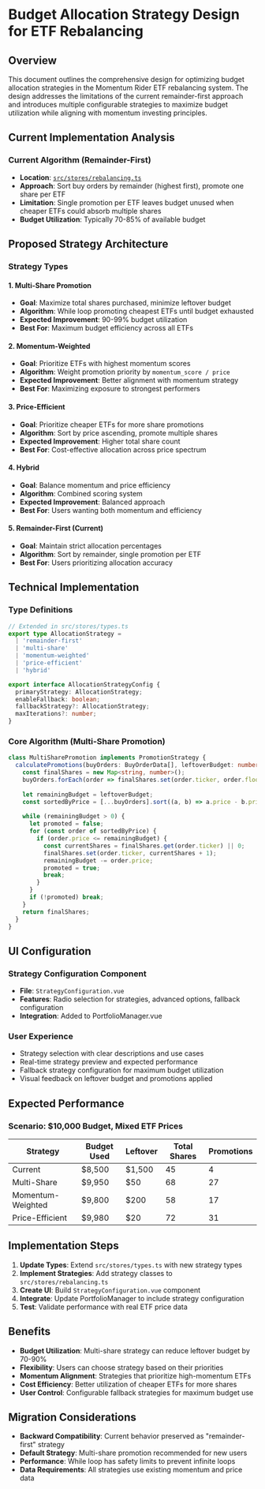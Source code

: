  # Budget Allocation Strategy Design for ETF Rebalancing

## Overview

This document outlines the comprehensive design for optimizing budget allocation strategies in the Momentum Rider ETF rebalancing system. The design addresses the limitations of the current remainder-first approach and introduces multiple configurable strategies to maximize budget utilization while aligning with momentum investing principles.

## Current Implementation Analysis

### Current Algorithm (Remainder-First)
- **Location**: [`src/stores/rebalancing.ts`](src/stores/rebalancing.ts:132-149)
- **Approach**: Sort buy orders by remainder (highest first), promote one share per ETF
- **Limitation**: Single promotion per ETF leaves budget unused when cheaper ETFs could absorb multiple shares
- **Budget Utilization**: Typically 70-85% of available budget

## Proposed Strategy Architecture

### Strategy Types

#### 1. Multi-Share Promotion
- **Goal**: Maximize total shares purchased, minimize leftover budget
- **Algorithm**: While loop promoting cheapest ETFs until budget exhausted
- **Expected Improvement**: 90-99% budget utilization
- **Best For**: Maximum budget efficiency across all ETFs

#### 2. Momentum-Weighted
- **Goal**: Prioritize ETFs with highest momentum scores
- **Algorithm**: Weight promotion priority by `momentum_score / price`
- **Expected Improvement**: Better alignment with momentum strategy
- **Best For**: Maximizing exposure to strongest performers

#### 3. Price-Efficient
- **Goal**: Prioritize cheaper ETFs for more share promotions
- **Algorithm**: Sort by price ascending, promote multiple shares
- **Expected Improvement**: Higher total share count
- **Best For**: Cost-effective allocation across price spectrum

#### 4. Hybrid
- **Goal**: Balance momentum and price efficiency
- **Algorithm**: Combined scoring system
- **Expected Improvement**: Balanced approach
- **Best For**: Users wanting both momentum and efficiency

#### 5. Remainder-First (Current)
- **Goal**: Maintain strict allocation percentages
- **Algorithm**: Sort by remainder, single promotion per ETF
- **Best For**: Users prioritizing allocation accuracy

## Technical Implementation

### Type Definitions
```typescript
// Extended in src/stores/types.ts
export type AllocationStrategy = 
  | 'remainder-first'
  | 'multi-share'
  | 'momentum-weighted'
  | 'price-efficient'
  | 'hybrid'

export interface AllocationStrategyConfig {
  primaryStrategy: AllocationStrategy;
  enableFallback: boolean;
  fallbackStrategy?: AllocationStrategy;
  maxIterations?: number;
}
```

### Core Algorithm (Multi-Share Promotion)
```typescript
class MultiSharePromotion implements PromotionStrategy {
  calculatePromotions(buyOrders: BuyOrderData[], leftoverBudget: number): Map<string, number> {
    const finalShares = new Map<string, number>();
    buyOrders.forEach(order => finalShares.set(order.ticker, order.floorShares));
    
    let remainingBudget = leftoverBudget;
    const sortedByPrice = [...buyOrders].sort((a, b) => a.price - b.price);
    
    while (remainingBudget > 0) {
      let promoted = false;
      for (const order of sortedByPrice) {
        if (order.price <= remainingBudget) {
          const currentShares = finalShares.get(order.ticker) || 0;
          finalShares.set(order.ticker, currentShares + 1);
          remainingBudget -= order.price;
          promoted = true;
          break;
        }
      }
      if (!promoted) break;
    }
    return finalShares;
  }
}
```

## UI Configuration

### Strategy Configuration Component
- **File**: `StrategyConfiguration.vue`
- **Features**: Radio selection for strategies, advanced options, fallback configuration
- **Integration**: Added to PortfolioManager.vue

### User Experience
- Strategy selection with clear descriptions and use cases
- Real-time strategy preview and expected performance
- Fallback strategy configuration for maximum budget utilization
- Visual feedback on leftover budget and promotions applied

## Expected Performance

### Scenario: $10,000 Budget, Mixed ETF Prices
| Strategy | Budget Used | Leftover | Total Shares | Promotions |
|----------|-------------|----------|--------------|------------|
| Current | $8,500 | $1,500 | 45 | 4 |
| Multi-Share | $9,950 | $50 | 68 | 27 |
| Momentum-Weighted | $9,800 | $200 | 58 | 17 |
| Price-Efficient | $9,980 | $20 | 72 | 31 |

## Implementation Steps

1. **Update Types**: Extend `src/stores/types.ts` with new strategy types
2. **Implement Strategies**: Add strategy classes to `src/stores/rebalancing.ts`
3. **Create UI**: Build `StrategyConfiguration.vue` component
4. **Integrate**: Update PortfolioManager to include strategy configuration
5. **Test**: Validate performance with real ETF price data

## Benefits

- **Budget Utilization**: Multi-share strategy can reduce leftover budget by 70-90%
- **Flexibility**: Users can choose strategy based on their priorities
- **Momentum Alignment**: Strategies that prioritize high-momentum ETFs
- **Cost Efficiency**: Better utilization of cheaper ETFs for more shares
- **User Control**: Configurable fallback strategies for maximum budget use

## Migration Considerations

- **Backward Compatibility**: Current behavior preserved as "remainder-first" strategy
- **Default Strategy**: Multi-share promotion recommended for new users
- **Performance**: While loop has safety limits to prevent infinite loops
- **Data Requirements**: All strategies use existing momentum and price data